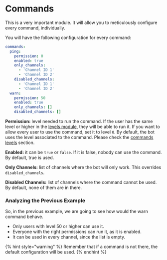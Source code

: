 # Commands

This is a very important module. It will allow you to meticulously configure every command, individually.

 You will have the following configuration for every command:

```yaml
commands:
  ping:
    permission: 0
    enabled: true
    only_channels:
      - 'Channel ID 1'
      - 'Channel ID 2'
    disabled_channels:
      - 'Channel ID 1'
      - 'Channel ID 2'
  warn:
    permission: 50
    enabled: true
    only_channels: []
    disabled_channels: []
```

**Permission:** level needed to run the command. If the user has the same level or higher in the [levels module](levels.md), they will be able to run it. If you want to allow every user to use the command, set it to level `0`. By default, the bot uses the level associated to the command. Please check the [commands levels](../../commands/commands-levels.md) section.

**Enabled:** it can be `true` or `false`. If it is false, nobody can use the command. By default, true is used.

**Only Channels:** list of channels where the bot will only work. This overrides `disabled_channels`.

**Disabled Channels:** list of channels where the command cannot be used. By default, none of them are in there.

### Analyzing the Previous Example

So, in the previous example, we are going to see how would the warn command behave.

* Only users with level 50 or higher can use it.
* Everyone with the right permissions can run it, as it is enabled.
* It can be used in every channel, since the list is empty.

{% hint style="warning" %}
Remember that if a command is not there, the default configuration will be used.
{% endhint %}

